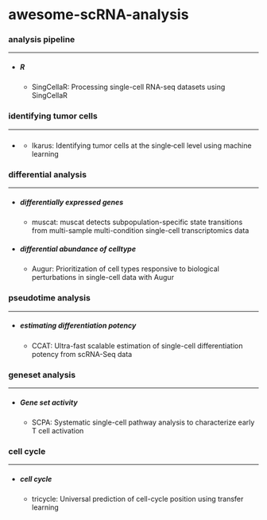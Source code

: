 # awesome-scRNA-analysis

### analysis pipeline
---
- ##### R
  - SingCellaR: Processing single-cell RNA-seq datasets using SingCellaR

### identifying tumor cells
---
- #####
  - Ikarus: Identifying tumor cells at the single‑cell level using machine learning

### differential analysis
---
- ##### differentially expressed genes
  - muscat: muscat detects subpopulation-specific state transitions from multi-sample multi-condition single-cell transcriptomics data
- ##### differential abundance of celltype
  - Augur: Prioritization of cell types responsive to biological perturbations in single-cell data with Augur

### pseudotime analysis
---
- ##### estimating differentiation potency
  - CCAT: Ultra-fast scalable estimation of single-cell differentiation potency from scRNA-Seq data

### geneset analysis
---
- ##### Gene set activity
  - SCPA: Systematic single-cell pathway analysis to characterize early T cell activation
 
### cell cycle
---
- ##### cell cycle
  - tricycle: Universal prediction of cell-cycle position using transfer learning
